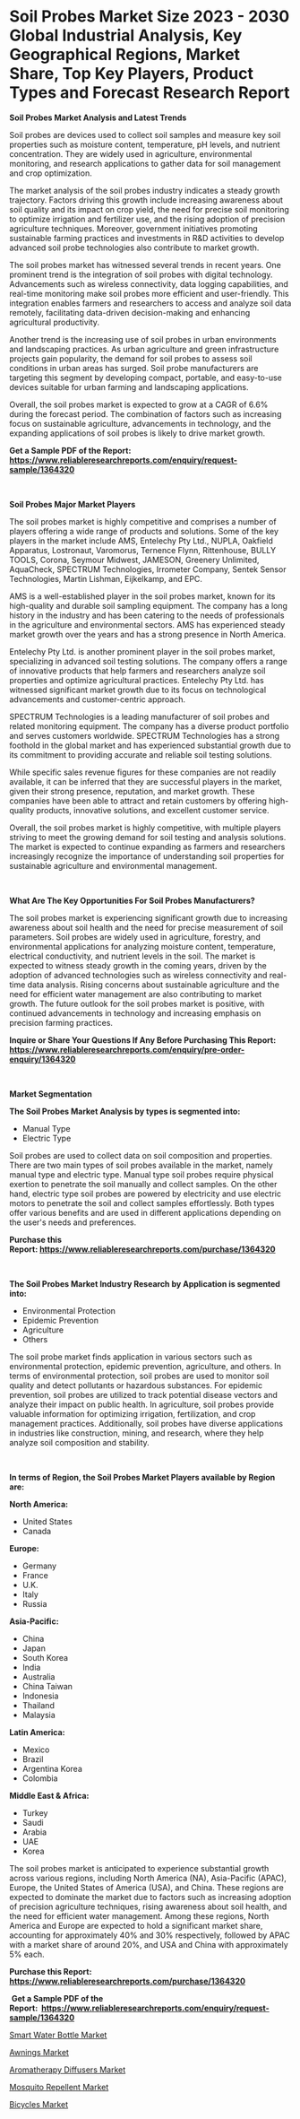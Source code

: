 <p><h1>Soil Probes Market Size 2023 - 2030 Global Industrial Analysis, Key Geographical Regions, Market Share, Top Key Players, Product Types and Forecast Research Report</h1></p><p><strong>Soil Probes Market Analysis and Latest Trends</strong></p>
<p><p>Soil probes are devices used to collect soil samples and measure key soil properties such as moisture content, temperature, pH levels, and nutrient concentration. They are widely used in agriculture, environmental monitoring, and research applications to gather data for soil management and crop optimization.</p><p>The market analysis of the soil probes industry indicates a steady growth trajectory. Factors driving this growth include increasing awareness about soil quality and its impact on crop yield, the need for precise soil monitoring to optimize irrigation and fertilizer use, and the rising adoption of precision agriculture techniques. Moreover, government initiatives promoting sustainable farming practices and investments in R&D activities to develop advanced soil probe technologies also contribute to market growth.</p><p>The soil probes market has witnessed several trends in recent years. One prominent trend is the integration of soil probes with digital technology. Advancements such as wireless connectivity, data logging capabilities, and real-time monitoring make soil probes more efficient and user-friendly. This integration enables farmers and researchers to access and analyze soil data remotely, facilitating data-driven decision-making and enhancing agricultural productivity.</p><p>Another trend is the increasing use of soil probes in urban environments and landscaping practices. As urban agriculture and green infrastructure projects gain popularity, the demand for soil probes to assess soil conditions in urban areas has surged. Soil probe manufacturers are targeting this segment by developing compact, portable, and easy-to-use devices suitable for urban farming and landscaping applications.</p><p>Overall, the soil probes market is expected to grow at a CAGR of 6.6% during the forecast period. The combination of factors such as increasing focus on sustainable agriculture, advancements in technology, and the expanding applications of soil probes is likely to drive market growth.</p></p>
<p><strong>Get a Sample PDF of the Report:&nbsp; <a href="https://www.reliableresearchreports.com/enquiry/request-sample/1364320">https://www.reliableresearchreports.com/enquiry/request-sample/1364320</a></strong></p>
<p>&nbsp;</p>
<p><strong>Soil Probes Major Market Players</strong></p>
<p><p>The soil probes market is highly competitive and comprises a number of players offering a wide range of products and solutions. Some of the key players in the market include AMS, Entelechy Pty Ltd., NUPLA, Oakfield Apparatus, Lostronaut, Varomorus, Ternence Flynn, Rittenhouse, BULLY TOOLS, Corona, Seymour Midwest, JAMESON, Greenery Unlimited, AquaCheck, SPECTRUM Technologies, Irrometer Company, Sentek Sensor Technologies, Martin Lishman, Eijkelkamp, and EPC.</p><p>AMS is a well-established player in the soil probes market, known for its high-quality and durable soil sampling equipment. The company has a long history in the industry and has been catering to the needs of professionals in the agriculture and environmental sectors. AMS has experienced steady market growth over the years and has a strong presence in North America.</p><p>Entelechy Pty Ltd. is another prominent player in the soil probes market, specializing in advanced soil testing solutions. The company offers a range of innovative products that help farmers and researchers analyze soil properties and optimize agricultural practices. Entelechy Pty Ltd. has witnessed significant market growth due to its focus on technological advancements and customer-centric approach.</p><p>SPECTRUM Technologies is a leading manufacturer of soil probes and related monitoring equipment. The company has a diverse product portfolio and serves customers worldwide. SPECTRUM Technologies has a strong foothold in the global market and has experienced substantial growth due to its commitment to providing accurate and reliable soil testing solutions.</p><p>While specific sales revenue figures for these companies are not readily available, it can be inferred that they are successful players in the market, given their strong presence, reputation, and market growth. These companies have been able to attract and retain customers by offering high-quality products, innovative solutions, and excellent customer service.</p><p>Overall, the soil probes market is highly competitive, with multiple players striving to meet the growing demand for soil testing and analysis solutions. The market is expected to continue expanding as farmers and researchers increasingly recognize the importance of understanding soil properties for sustainable agriculture and environmental management.</p></p>
<p>&nbsp;</p>
<p><strong>What Are The Key Opportunities For Soil Probes Manufacturers?</strong></p>
<p><p>The soil probes market is experiencing significant growth due to increasing awareness about soil health and the need for precise measurement of soil parameters. Soil probes are widely used in agriculture, forestry, and environmental applications for analyzing moisture content, temperature, electrical conductivity, and nutrient levels in the soil. The market is expected to witness steady growth in the coming years, driven by the adoption of advanced technologies such as wireless connectivity and real-time data analysis. Rising concerns about sustainable agriculture and the need for efficient water management are also contributing to market growth. The future outlook for the soil probes market is positive, with continued advancements in technology and increasing emphasis on precision farming practices.</p></p>
<p><strong>Inquire or Share Your Questions If Any Before Purchasing This Report: <a href="https://www.reliableresearchreports.com/enquiry/pre-order-enquiry/1364320">https://www.reliableresearchreports.com/enquiry/pre-order-enquiry/1364320</a></strong></p>
<p>&nbsp;</p>
<p><strong>Market Segmentation</strong></p>
<p><strong>The Soil Probes Market Analysis by types is segmented into:</strong></p>
<p><ul><li>Manual Type</li><li>Electric Type</li></ul></p>
<p><p>Soil probes are used to collect data on soil composition and properties. There are two main types of soil probes available in the market, namely manual type and electric type. Manual type soil probes require physical exertion to penetrate the soil manually and collect samples. On the other hand, electric type soil probes are powered by electricity and use electric motors to penetrate the soil and collect samples effortlessly. Both types offer various benefits and are used in different applications depending on the user's needs and preferences.</p></p>
<p><strong>Purchase this Report:&nbsp;<a href="https://www.reliableresearchreports.com/purchase/1364320">https://www.reliableresearchreports.com/purchase/1364320</a></strong></p>
<p>&nbsp;</p>
<p><strong>The Soil Probes Market Industry Research by Application is segmented into:</strong></p>
<p><ul><li>Environmental Protection</li><li>Epidemic Prevention</li><li>Agriculture</li><li>Others</li></ul></p>
<p><p>The soil probe market finds application in various sectors such as environmental protection, epidemic prevention, agriculture, and others. In terms of environmental protection, soil probes are used to monitor soil quality and detect pollutants or hazardous substances. For epidemic prevention, soil probes are utilized to track potential disease vectors and analyze their impact on public health. In agriculture, soil probes provide valuable information for optimizing irrigation, fertilization, and crop management practices. Additionally, soil probes have diverse applications in industries like construction, mining, and research, where they help analyze soil composition and stability.</p></p>
<p>&nbsp;</p>
<p><strong>In terms of Region, the Soil Probes Market Players available by Region are:</strong></p>
<p>
    <p> <strong> North America: </strong>
        <ul>
            <li>United States</li>
            <li>Canada</li>
        </ul>
        </p> 
    <p> <strong> Europe: </strong>
        <ul>
            <li>Germany</li>
            <li>France</li>
            <li>U.K.</li>
            <li>Italy</li>
            <li>Russia</li>
        </ul>
        </p> 
    <p> <strong> Asia-Pacific: </strong>
        <ul>
            <li>China</li>
            <li>Japan</li>
            <li>South Korea</li>
            <li>India</li>
            <li>Australia</li>
            <li>China Taiwan</li>
            <li>Indonesia</li>
            <li>Thailand</li>
            <li>Malaysia</li>
        </ul>
        </p> 
    <p> <strong> Latin America: </strong>
        <ul>
            <li>Mexico</li>
            <li>Brazil</li>
            <li>Argentina Korea</li>
            <li>Colombia</li>
        </ul>
        </p> 
    <p> <strong> Middle East & Africa: </strong>
        <ul>
            <li>Turkey</li>
            <li>Saudi</li>
            <li>Arabia</li>
            <li>UAE</li>
            <li>Korea</li>
        </ul>
    </p>
    </p>
<p><p>The soil probes market is anticipated to experience substantial growth across various regions, including North America (NA), Asia-Pacific (APAC), Europe, the United States of America (USA), and China. These regions are expected to dominate the market due to factors such as increasing adoption of precision agriculture techniques, rising awareness about soil health, and the need for efficient water management. Among these regions, North America and Europe are expected to hold a significant market share, accounting for approximately 40% and 30% respectively, followed by APAC with a market share of around 20%, and USA and China with approximately 5% each.</p></p>
<p><strong>Purchase this Report: <a href="https://www.reliableresearchreports.com/purchase/1364320">https://www.reliableresearchreports.com/purchase/1364320</a></strong></p>
<p>&nbsp;<strong>Get a Sample PDF of the Report:&nbsp;&nbsp;<a href="https://www.reliableresearchreports.com/enquiry/request-sample/1364320">https://www.reliableresearchreports.com/enquiry/request-sample/1364320</a></strong></p>
<p><strong></strong></p>
<p><p><a href="https://medium.com/@damorgan64868/smart-water-bottle-market-insight-market-trends-growth-forecasted-from-2023-to-2030-5a40e57f6ab3">Smart Water Bottle Market</a></p><p><a href="https://medium.com/@jaremington56468/awnings-market-research-report-its-history-and-forecast-2023-to-2030-3729bfb28b75">Awnings Market</a></p><p><a href="https://medium.com/@colinom786578/aromatherapy-diffusers-market-exploring-market-share-market-trends-and-future-growth-ba9f6a91af23">Aromatherapy Diffusers Market</a></p><p><a href="https://medium.com/@bradomar67436/mosquito-repellent-market-trends-and-market-analysis-forecasted-for-period-2023-2030-968b7bd2f40e">Mosquito Repellent Market</a></p><p><a href="https://medium.com/@sandramurphy56/bicycles-market-research-report-its-history-and-forecast-2023-to-2030-8c1e9950d83c">Bicycles Market</a></p></p>